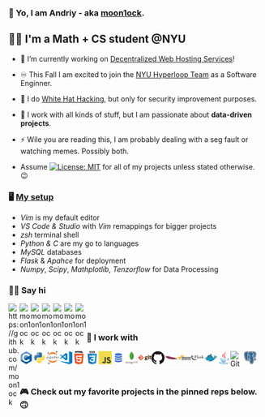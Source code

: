### 👀 Yo, I am Andriy - aka [moon1ock][website].

## 🤷‍♂️ I'm a Math + CS student @NYU
- 🔭 I’m currently working on [Decentralized Web Hosting Services][research]!

- ♾ This Fall I am excited to join the [NYU Hyperloop Team][hyperloop] as a Software Enginner.

- 🎩 I do [White Hat Hacking][whitehat], but only for security improvement purposes.

- 📠 I work with all kinds of stuff, but I am passionate about **data-driven projects**.

- ⚡ Wile you are reading this, I am probably dealing with a seg fault or watching memes. Possibly both.

- Assume [![License: MIT](https://img.shields.io/badge/License-MIT-yellow.svg)](https://opensource.org/licenses/MIT) for all of my projects unless stated otherwise. 😉


### 🖥 [My setup][config]

- *Vim* is my default editor
- *VS Code & Studio* with *Vim* remappings for bigger projects
- *zsh* terminal shell
- *Python & C* are my go to languages
- *MySQL* databases
- *Flask* & *Apahce* for deployment
- *Numpy*, *Scipy*, *Mathplotlib*, *Tenzorflow* for Data Processing


### 👋🏻 Say hi

<!---[<img align="left" alt="https://github.com/moon1ock" width="22px" src="https://raw.githubusercontent.com/iconic/open-iconic/master/svg/globe.svg" />][website]--->
[<img align="left" alt="https://github.com/moon1ock" width="22px" src="https://cdn.jsdelivr.net/npm/simple-icons@3.4.1/icons/github.svg" />][website]
[<img align="left" alt="moon1ock" width="22px" src="https://cdn.jsdelivr.net/npm/simple-icons@v3/icons/linkedin.svg" />][linkedin]
[<img align="left" alt="moon1ock" width="22px" src="https://cdn.jsdelivr.net/npm/simple-icons@3.4.1/icons/facebook.svg" />][facebook]
[<img align="left" alt="moon1ock" width="22px" src="https://cdn.jsdelivr.net/npm/simple-icons@v3/icons/gmail.svg" />][gmail]
[<img align="left" alt="moon1ock" width="22px" src="https://cdn.jsdelivr.net/npm/simple-icons@3.4.1/icons/stackoverflow.svg" />][stackoverflow]
[<img align="left" alt="moon1ock" width="22px" src="https://cdn.jsdelivr.net/npm/simple-icons@v3/icons/instagram.svg" />][instagram]
[<img align="left" alt="moon1ock" width="22px" src="https://cdn.jsdelivr.net/npm/simple-icons@3.4.1/icons/stackexchange.svg" />][stackoverflow]

<br />
<br />


### 🦕 I work with

<img align="left" alt="Git" width="26px" src="https://raw.githubusercontent.com/devicons/devicon/master/icons/c/c-original.svg" />
<img align="left" alt="Git" width="26px" src="https://raw.githubusercontent.com/devicons/devicon/master/icons/python/python-original.svg" />
<img align="left" alt="Git" width="26px" src="https://raw.githubusercontent.com/devicons/devicon/master/icons/jupyter/jupyter-original-wordmark.svg" />
<img align="left" alt="Visual Studio Code" width="26px" src="https://raw.githubusercontent.com/github/explore/80688e429a7d4ef2fca1e82350fe8e3517d3494d/topics/visual-studio-code/visual-studio-code.png" />
<img align="left" alt="HTML5" width="26px" src="https://raw.githubusercontent.com/github/explore/80688e429a7d4ef2fca1e82350fe8e3517d3494d/topics/html/html.png" />
<img align="left" alt="CSS3" width="26px" src="https://raw.githubusercontent.com/github/explore/80688e429a7d4ef2fca1e82350fe8e3517d3494d/topics/css/css.png" />
<img align="left" alt="JavaScript" width="26px" src="https://raw.githubusercontent.com/github/explore/80688e429a7d4ef2fca1e82350fe8e3517d3494d/topics/javascript/javascript.png" />
<img align="left" alt="SQL" width="26px" src="https://raw.githubusercontent.com/github/explore/80688e429a7d4ef2fca1e82350fe8e3517d3494d/topics/sql/sql.png">


<img alt="MySQL" width="26px" src="https://raw.githubusercontent.com/devicons/devicon/master/icons/postgresql/postgresql-original.svg" />
<img align="left" alt="MongoDB" width="26px" src="https://raw.githubusercontent.com/devicons/devicon/master/icons/mongodb/mongodb-original-wordmark.svg" />
<img align="left" alt="Git" width="26px" src="https://raw.githubusercontent.com/github/explore/80688e429a7d4ef2fca1e82350fe8e3517d3494d/topics/git/git.png" />
<img align="left" alt="GitHub" width="26px" src="https://raw.githubusercontent.com/github/explore/78df643247d429f6cc873026c0622819ad797942/topics/github/github.png" />
<img align="left" alt="Git" width="26px" src="https://raw.githubusercontent.com/devicons/devicon/master/icons/apache/apache-original.svg" />
<img align="left" alt="Git" width="26px" src="https://raw.githubusercontent.com/devicons/devicon/master/icons/amazonwebservices/amazonwebservices-original-wordmark.svg" />
<img align="left" alt="Git" width="26px" src="https://raw.githubusercontent.com/devicons/devicon/master/icons/flask/flask-original-wordmark.svg" />
<img align="left" alt="Git" width="26px" src="https://raw.githubusercontent.com/devicons/devicon/master/icons/docker/docker-original.svg" />
<img align="left" alt="Git" width="26px" src="https://raw.githubusercontent.com/devicons/devicon/master/icons/java/java-original.svg" />
<img align="left" alt="Git" width="26px" src="https://cdn.worldvectorlogo.com/logos/tensorflow-2.svg" />

<br />
<br />

### 🎮 Check out my favorite projects in the pinned reps below. 🙃

[website]: https://github.com/moon1ock
[whitehat]: https://www.hackerone.com/
[stackoverflow]: https://stackoverflow.com/users/10929808/moon1lock
[gmail]: mailto:andriy@nyu.edu
[research]: https://nyuad.nyu.edu/en/research.html
[hyperloop]: https://risingviolets.nyu.edu/project/11886
[config]: https://github.com/moon1ock/BackUpConfig
[instagram]: https://www.instagram.com/andriy.lunin/
[linkedin]: https://www.linkedin.com/in/andrii-lunin/
[facebook]: https://www.facebook.com/andriy.lunin
